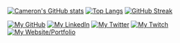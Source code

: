 [![Cameron's GitHub stats](https://github-readme-stats.vercel.app/api?username=cameronsquires&theme=midnight-purple&bg_color=45,020024,001786&show_icons=true)](https://github.com/anuraghazra/github-readme-stats)
[![Top Langs](https://github-readme-stats.vercel.app/api/top-langs/?username=cameronsquires&layout=compact&langs_count=8&theme=dark)](https://github.com/anuraghazra/github-readme-stats)
[![GitHub Streak](https://streak-stats.demolab.com/?user=CameronSquires&theme=highcontrast)](https://git.io/streak-stats)

[![My GitHub](https://img.shields.io/badge/-GitHub-000000?logo=github&logoColor=white&style=flat&logoWidth=30)](https://github.com/CameronSquires)
[![My LinkedIn](https://img.shields.io/badge/-LinkedIn-white?logo=linkedin&logoColor=0A66C2&style=flat&logoWidth=30)](https://www.linkedin.com/in/cameron-squires-b393b2209/)
[![My Twitter](https://img.shields.io/badge/-Twitter-white?logo=twitter&logoColor=1DA1F2&style=flat&logoWidth=30)](https://twitter.com/CameronSquires_)
[![My Twitch](https://img.shields.io/badge/-Twitch-white?logo=twitch&logoColor=9146FF&style=flat&logoWidth=30)](https://www.twitch.tv/camsquires)
[![My Website/Portfolio](https://img.shields.io/badge/-Website/Portfolio-white?logo=html5&logoColor=#E34F26&style=flat&logoWidth=30)](https://cameronsquires.github.io)
